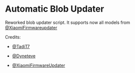 # Automatic Blob Updater

Reworked blob updater script. It supports now all models from [@XiaomiFirmwareupdater](https://github.com/XiaomiFirmwareUpdater/xiaomifirmwareupdater.github.io/tree/96316f2520fd8b70dc9e176923944353d5036a94/data/vendor/latest)

Credits:
* [@TadiT7](https://github.com/AndroidDumps/dumpyara)

* [@Dyneteve](https://github.com/Dyneteve)

* [@XiaomiFirmwareUpdater](https://github.com/XiaomiFirmwareUpdater)
